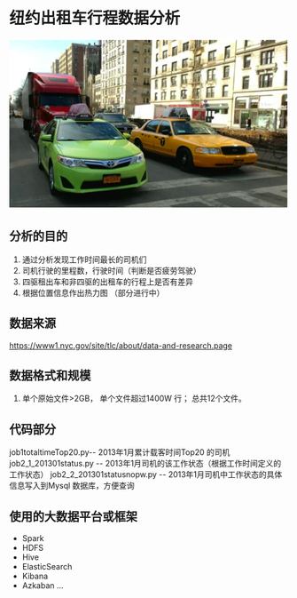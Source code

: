 # 纽约出租车行程数据分析
![Image text](https://github.com/networkdao/nytaxi/blob/master/image/nytaxi1.png)
## 分析的目的
1. 通过分析发现工作时间最长的司机们 
2. 司机行驶的里程数，行驶时间（判断是否疲劳驾驶）  
3. 四驱租出车和非四驱的出租车的行程上是否有差异 
4. 根据位置信息作出热力图
（部分进行中） 

## 数据来源
https://www1.nyc.gov/site/tlc/about/data-and-research.page


## 数据格式和规模
1. 单个原始文件>2GB， 单个文件超过1400W 行；
总共12个文件。

## 代码部分
job1totaltimeTop20.py--   2013年1月累计载客时间Top20 的司机
job2_1_201301status.py -- 2013年1月司机的该工作状态（根据工作时间定义的工作状态）
job2_2_201301statusnopw.py -- 2013年1月司机中工作状态的具体信息写入到Mysql 数据库，方便查询

## 使用的大数据平台或框架
- Spark
- HDFS
- Hive
- ElasticSearch
- Kibana
- Azkaban
...


